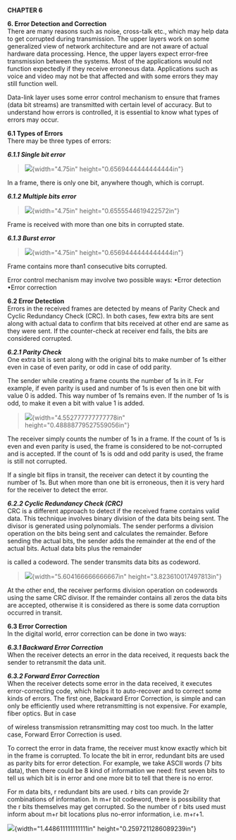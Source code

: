 **CHAPTER 6**

**6. Error Detection and Correction**\
There are many reasons such as noise, cross-talk etc., which may help
data to get corrupted during transmission. The upper layers work on some
generalized view of network architecture and are not aware of actual
hardware data processing. Hence, the upper layers expect error-free
transmission between the systems. Most of the applications would not
function expectedly if they receive erroneous data. Applications such as
voice and video may not be that affected and with some errors they may
still function well.

Data-link layer uses some error control mechanism to ensure that frames
(data bit streams) are transmitted with certain level of accuracy. But
to understand how errors is controlled, it is essential to know what
types of errors may occur.

**6.1 Types of Errors**\
There may be three types of errors:

***6.1.1 Single bit error***

> ![](https://api.relinklibrary.com/static/images/cse/sem3/sc/ch6/image47.png){width="4.75in"
> height="0.6569444444444444in"}

In a frame, there is only one bit, anywhere though, which is corrupt.

***6.1.2 Multiple bits error***

> ![](https://api.relinklibrary.com/static/images/cse/sem3/sc/ch6/image48.png){width="4.75in"
> height="0.6555544619422572in"}

Frame is received with more than one bits in corrupted state.

***6.1.3 Burst error***

> ![](https://api.relinklibrary.com/static/images/cse/sem3/sc/ch6/image49.png){width="4.75in"
> height="0.6569444444444444in"}

Frame contains more than1 consecutive bits corrupted.

Error control mechanism may involve two possible ways: •Error detection\
•Error correction

**6.2 Error Detection**\
Errors in the received frames are detected by means of Parity Check and
Cyclic Redundancy Check (CRC). In both cases, few extra bits are sent
along with actual data to confirm that bits received at other end are
same as they were sent. If the counter-check at receiver end fails, the
bits are considered corrupted.

***6.2.1 Parity Check***\
One extra bit is sent along with the original bits to make number of 1s
either even in case of even parity, or odd in case of odd parity.

The sender while creating a frame counts the number of 1s in it. For
example, if even parity is used and number of 1s is even then one bit
with value 0 is added. This way number of 1s remains even. If the number
of 1s is odd, to make it even a bit with value 1 is added.

> ![](https://api.relinklibrary.com/static/images/cse/sem3/sc/ch6/image50.png){width="4.552777777777778in"
> height="0.48888779527559056in"}

The receiver simply counts the number of 1s in a frame. If the count of
1s is even and even parity is used, the frame is considered to be
not-corrupted and is accepted. If the count of 1s is odd and odd parity
is used, the frame is still not corrupted.

If a single bit flips in transit, the receiver can detect it by counting
the number of 1s. But when more than one bit is erroneous, then it is
very hard for the receiver to detect the error.

***6.2.2 Cyclic Redundancy Check (CRC)***\
CRC is a different approach to detect if the received frame contains
valid data. This technique involves binary division of the data bits
being sent. The divisor is generated using polynomials. The sender
performs a division operation on the bits being sent and calculates the
remainder. Before sending the actual bits, the sender adds the remainder
at the end of the actual bits. Actual data bits plus the remainder

is called a codeword. The sender transmits data bits as codeword.

> ![](https://api.relinklibrary.com/static/images/cse/sem3/sc/ch6/image51.png){width="5.604166666666667in"
> height="3.823610017497813in"}

At the other end, the receiver performs division operation on codewords
using the same CRC divisor. If the remainder contains all zeros the data
bits are accepted, otherwise it is considered as there is some data
corruption occurred in transit.

**6.3 Error Correction**\
In the digital world, error correction can be done in two ways:

***6.3.1 Backward Error Correction***\
When the receiver detects an error in the data received, it requests
back the sender to retransmit the data unit.

***6.3.2 Forward Error Correction***\
When the receiver detects some error in the data received, it executes
error-correcting code, which helps it to auto-recover and to correct
some kinds of errors. The first one, Backward Error Correction, is
simple and can only be efficiently used where retransmitting is not
expensive. For example, fiber optics. But in case

of wireless transmission retransmitting may cost too much. In the latter
case, Forward Error Correction is used.

To correct the error in data frame, the receiver must know exactly which
bit in the frame is corrupted. To locate the bit in error, redundant
bits are used as parity bits for error detection. For example, we take
ASCII words (7 bits data), then there could be 8 kind of information we
need: first seven bits to tell us which bit is in error and one more bit
to tell that there is no error.

For m data bits, r redundant bits are used. r bits can provide 2r
combinations of information. In m+r bit codeword, there is possibility
that the r bits themselves may get corrupted. So the number of r bits
used must inform about m+r bit locations plus no-error information, i.e.
m+r+1.

![](https://api.relinklibrary.com/static/images/cse/sem3/sc/ch6/image52.png){width="1.448611111111111in"
height="0.2597211286089239in"}
